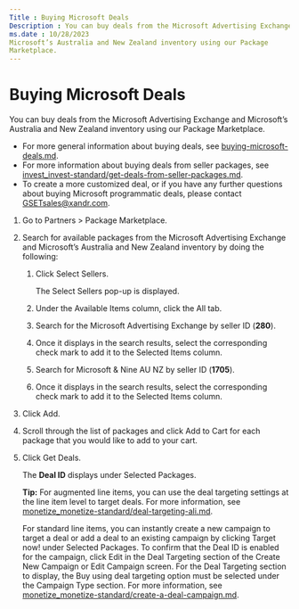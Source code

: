 ```yaml
---
Title : Buying Microsoft Deals
Description : You can buy deals from the Microsoft Advertising Exchange and
ms.date : 10/28/2023
Microsoft’s Australia and New Zealand inventory using our Package
Marketplace.
---
```



# Buying Microsoft Deals



You can buy deals from the Microsoft Advertising Exchange and
Microsoft’s Australia and New Zealand inventory using our Package
Marketplace.



- For more general information about buying deals, see <a
  href="buying-microsoft-deals.md"
  class="xref"
  target="_blank">buying-microsoft-deals.md</a>.
- For more information about buying deals from seller packages, see <a
  href="invest_invest-standard/get-deals-from-seller-packages.md"
  class="xref"
  target="_blank">invest_invest-standard/get-deals-from-seller-packages.md</a>.
- To create a more customized deal, or if you have any further questions
  about buying Microsoft programmatic deals, please contact
  GSETsales@xandr.com.





1.  Go to
    Partners
    \> Package
    Marketplace.
2.  Search for available packages from the
    Microsoft Advertising Exchange and Microsoft’s Australia and New
    Zealand inventory by doing the following:
    1.  Click Select
        Sellers.
        

        The Select Sellers pop-up
        is displayed.

        
    2.  Under the
        Available Items column, click
        the All tab.
    3.  Search for the Microsoft Advertising
        Exchange by seller ID (**280**).
    4.  Once it displays in the search results,
        select the corresponding check mark to add it to the
        Selected Items column.
    5.  Search for Microsoft & Nine AU NZ by seller
        ID (**1705**).
    6.  Once it displays in the search results,
        select the corresponding check mark to add it to the
        Selected Items column.
3.  Click
    Add.
4.  Scroll through the list of packages and click
    Add to Cart for each package that
    you would like to add to your cart.
5.  Click Get
    Deals.
    

    The **Deal ID** displays under
    Selected Packages.
    

    <b>Tip:</b>
    For augmented line items, you can use the deal targeting settings at
    the line item level to target deals. For more information, see <a
    href="monetize_monetize-standard/deal-targeting-ali.md"
    class="xref"
    target="_blank">monetize_monetize-standard/deal-targeting-ali.md</a>.

    For standard line items, you can instantly create a new campaign to
    target a deal or add a deal to an existing campaign by clicking
    Target now! under
    Selected Packages. To confirm
    that the Deal ID is enabled for the campaign, click
    Edit in the
    Deal Targeting section of the
    Create New Campaign or
    Edit Campaign screen. For the
    Deal Targeting section to
    display, the Buy using deal
    targeting option must be selected under the
    Campaign Type section. For
    more information, see <a
    href="monetize_monetize-standard/create-a-deal-campaign.md"
    class="xref"
    target="_blank">monetize_monetize-standard/create-a-deal-campaign.md</a>.

    

    






